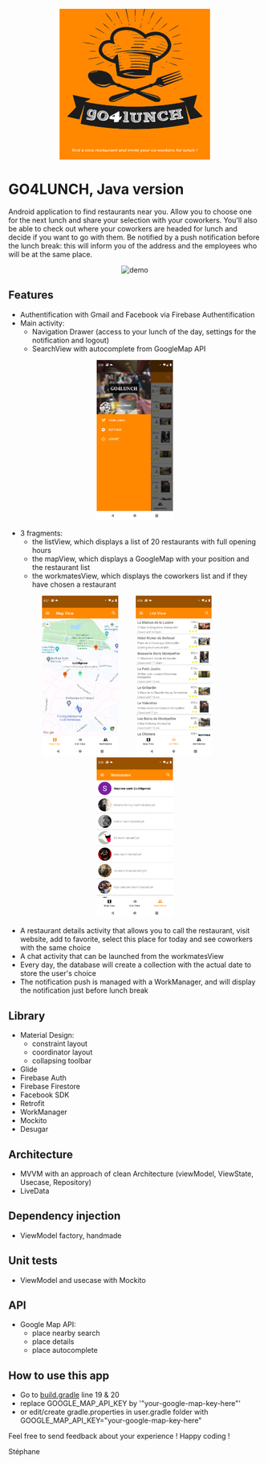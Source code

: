 <p align="center">
 	<img 
   		width="300"
   		height="300"
   		src="screenshot/go4lunch.png"
		alt="accueil" 
  	>
</p>

# GO4LUNCH, Java version
Android application to find restaurants near you. Allow you to choose one for the next lunch and share your selection with your coworkers.
You'll also be able to check out where your coworkers are headed for lunch and decide if you want to go with them.
Be notified by a push notification before the lunch break: this will inform you of the address and the employees who will be at the same place.

<p align="center">
 	<img alt="demo" src="screenshot/demo.gif" width="30%">
</p>

## Features
* Authentification with Gmail and Facebook via Firebase Authentification
* Main activity:
	* Navigation Drawer (access to your lunch of the day, settings for the notification and logout)
	* SearchView with autocomplete from GoogleMap API

<p align="center">
 	<img alt="navDrawer" src="screenshot/navDrawer.png" width="30%">
</p>

* 3 fragments:
	* the listView, which displays a list of 20 restaurants with full opening hours
	* the mapView, which displays a GoogleMap with your position and the restaurant list
	* the workmatesView, which displays the coworkers list and if they have chosen a restaurant

<p align="center">
 	<img alt="mapView" src="screenshot/mapView.png" width="30%">
&nbsp; &nbsp; &nbsp; &nbsp;
 	<img alt="listView" src="screenshot/listView.png" width="30%">
&nbsp; &nbsp; &nbsp; &nbsp;
 	<img alt="workmatesView" src="screenshot/workmate.png" width="30%">
</p>

* A restaurant details activity that allows you to call the restaurant, visit website, add to favorite, select this place for today and see coworkers with the same choice
* A chat activity that can be launched from the workmatesView
* Every day, the database will create a collection with the actual date to store the user's choice
* The notification push is managed with a WorkManager, and will display the notification just before lunch break

## Library
* Material Design:
	* constraint layout
	* coordinator layout
	* collapsing toolbar
* Glide
* Firebase Auth
* Firebase Firestore
* Facebook SDK
* Retrofit
* WorkManager
* Mockito
* Desugar

## Architecture
* MVVM with an approach of clean Architecture (viewModel, ViewState, Usecase, Repository)
* LiveData

## Dependency injection
* ViewModel factory, handmade

## Unit tests
* ViewModel and usecase with Mockito

## API
* Google Map API:
	* place nearby search
	* place details
	* place autocomplete

## How to use this app
* Go to [build.gradle](https://github.com/SWvp/GO4LUNCH/blob/main/app/build.gradle) line 19 & 20
* replace GOOGLE_MAP_API_KEY by '"your-google-map-key-here"'
* or edit/create gradle.properties in user\.gradle folder with GOOGLE_MAP_API_KEY="your-google-map-key-here"

Feel free to send feedback about your experience !
Happy coding !

Stéphane
